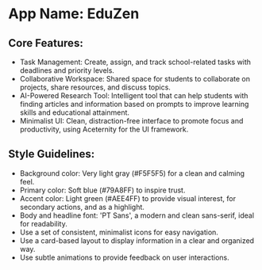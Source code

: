 # **App Name**: EduZen

## Core Features:

- Task Management: Create, assign, and track school-related tasks with deadlines and priority levels.
- Collaborative Workspace: Shared space for students to collaborate on projects, share resources, and discuss topics.
- AI-Powered Research Tool: Intelligent tool that can help students with finding articles and information based on prompts to improve learning skills and educational attainment.
- Minimalist UI: Clean, distraction-free interface to promote focus and productivity, using Aceternity for the UI framework.

## Style Guidelines:

- Background color: Very light gray (#F5F5F5) for a clean and calming feel.
- Primary color: Soft blue (#79A8FF) to inspire trust.
- Accent color: Light green (#AEE4FF) to provide visual interest, for secondary actions, and as a highlight.
- Body and headline font: 'PT Sans', a modern and clean sans-serif, ideal for readability.
- Use a set of consistent, minimalist icons for easy navigation.
- Use a card-based layout to display information in a clear and organized way.
- Use subtle animations to provide feedback on user interactions.